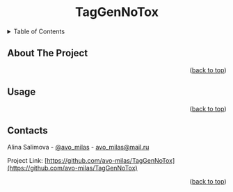 <a id="readme-top"></a>
  <h1 align="center">TagGenNoTox</h1>

<!-- TABLE OF CONTENTS -->
<details>
  <summary>Table of Contents</summary>
  <ol>
    <li>
      <a href="#about-the-project">About The Project</a>
    </li>
    <li><a href="#usage">Usage</a></li>
    <li><a href="#contacts">Contacts</a></li>
  </ol>
</details>

<!-- ABOUT THE PROJECT -->
## About The Project

<p align="right">(<a href="#readme-top">back to top</a>)</p>

<!-- USAGE EXAMPLES -->
## Usage


<p align="right">(<a href="#readme-top">back to top</a>)</p>


<!-- CONTACT -->
## Contacts

Alina Salimova - [@avo_milas](https://t.me/avo_milas) - avo_milas@mail.ru


Project Link: [https://github.com/avo-milas/TagGenNoTox](https://github.com/avo-milas/TagGenNoTox)

<p align="right">(<a href="#readme-top">back to top</a>)</p>

